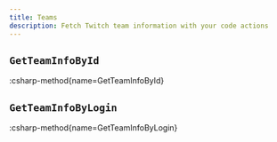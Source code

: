 ```yaml
---
title: Teams
description: Fetch Twitch team information with your code actions
---
```


## `GetTeamInfoById`
:csharp-method{name=GetTeamInfoById}

## `GetTeamInfoByLogin`
:csharp-method{name=GetTeamInfoByLogin}
